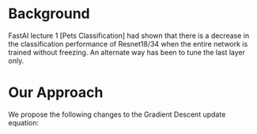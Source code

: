 
# Background
FastAI lecture 1 [Pets Classification] had shown that there is a decrease in the
classification performance of Resnet18/34 when the entire network is trained without freezing.
An alternate way has been to tune the last layer only.

# Our Approach

We propose the following changes to the Gradient Descent update equation:
